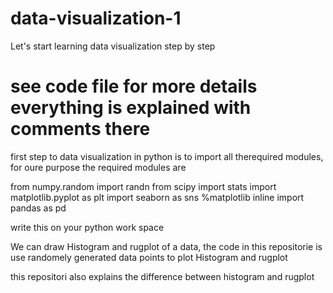 # data-visualization-1
Let's start learning data visualization step by step

# see code file for more details everything is explained with comments there 
first step to data visualization in python is to import all therequired modules, for oure purpose the required modules are  

from numpy.random import randn
from scipy import stats
import matplotlib.pyplot as plt
import seaborn as sns
%matplotlib inline
import pandas as pd

write this on your python work space

We can draw Histogram and rugplot of a data, the code in this repositorie is use randomely generated data points to plot Histogram and rugplot

this repositori also explains the difference between histogram and rugplot
